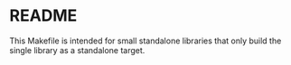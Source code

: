 # README

This Makefile is intended for small standalone libraries that only build the single library as a standalone target.
